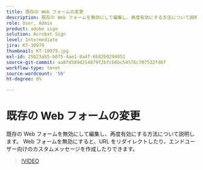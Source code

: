 ```yaml
---
title: 既存の Web フォームの変更
description: 既存の Web フォームを無効にして編集し、再度有効にする方法について説明します
role: User, Admin
product: adobe sign
solution: Acrobat Sign
level: Intermediate
jira: KT-10979
thumbnail: KT-10979.jpg
exl-id: 25b23ab5-b075-4ae1-8a4f-6b82b9294051
source-git-commit: aa8fd589d214879f2bfcb6bc54576c707532fd6f
workflow-type: tm+mt
source-wordcount: '50'
ht-degree: 0%

---
```


# 既存の Web フォームの変更

既存の Web フォームを無効にして編集し、再度有効にする方法について説明します。 Web フォームを無効にすると、URL をリダイレクトしたり、エンドユーザー向けのカスタムメッセージを作成したりできます。

>[!VIDEO](https://video.tv.adobe.com/v/346677?quality=12&learn=on&hidetitle=true)
